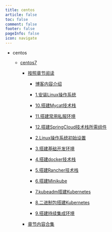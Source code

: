 ```yaml
---
title: centos
article: false
toc: false
comment: false
footer: false
pageInfo: false
icon: navigate
---
```


- centos

    - <a class="breadcrumb-link" href="centos7">centos7</a>


        - <a class="breadcrumb-link" href="centos7/shardings">按照章节阅读</a>

            - <a class="breadcrumb-link" href="centos7/shardings/centos7-chapter-0.博客内容介绍.html">博客内容介绍</a>

            - <a class="breadcrumb-link" href="centos7/shardings/centos7-chapter-1.安装Linux操作系统.html">1.安装Linux操作系统</a>

            - <a class="breadcrumb-link" href="centos7/shardings/centos7-chapter-10.搭建Mycat技术栈.html">10.搭建Mycat技术栈</a>

            - <a class="breadcrumb-link" href="centos7/shardings/centos7-chapter-11.搭建常用私服环境.html">11.搭建常用私服环境</a>

            - <a class="breadcrumb-link" href="centos7/shardings/centos7-chapter-12.搭建SpringCloud技术栈所需组件.html">12.搭建SpringCloud技术栈所需组件</a>

            - <a class="breadcrumb-link" href="centos7/shardings/centos7-chapter-2.Linux操作系统初始设置.html">2.Linux操作系统初始设置</a>

            - <a class="breadcrumb-link" href="centos7/shardings/centos7-chapter-3.搭建基础开发环境.html">3.搭建基础开发环境</a>

            - <a class="breadcrumb-link" href="centos7/shardings/centos7-chapter-4.搭建docker技术栈.html">4.搭建docker技术栈</a>

            - <a class="breadcrumb-link" href="centos7/shardings/centos7-chapter-5.搭建Rancher技术栈.html">5.搭建Rancher技术栈</a>

            - <a class="breadcrumb-link" href="centos7/shardings/centos7-chapter-6.搭建Minikube.html">6.搭建Minikube</a>

            - <a class="breadcrumb-link" href="centos7/shardings/centos7-chapter-7.kubeadm搭建Kubernetes.html">7.kubeadm搭建Kubernetes</a>

            - <a class="breadcrumb-link" href="centos7/shardings/centos7-chapter-8.二进制包搭建Kubernetes.html">8.二进制包搭建Kubernetes</a>

            - <a class="breadcrumb-link" href="centos7/shardings/centos7-chapter-9.搭建持续集成环境.html">9.搭建持续集成环境</a>

        - <a class="breadcrumb-link" href="centos7/centos7.html#intro">章节内容合集</a>
